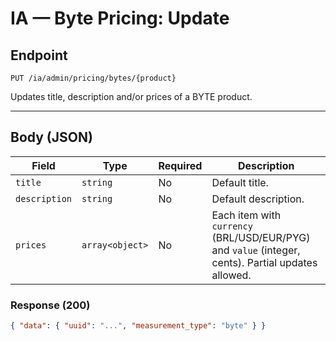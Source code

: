 # IA — Byte Pricing: Update

## Endpoint

`PUT /ia/admin/pricing/bytes/{product}`

Updates title, description and/or prices of a BYTE product.

---

## Body (JSON)
| Field | Type | Required | Description |
| ----- | ---- | -------- | ----------- |
| `title` | `string` | No | Default title. |
| `description` | `string` | No | Default description. |
| `prices` | `array<object>` | No | Each item with `currency` (BRL/USD/EUR/PYG) and `value` (integer, cents). Partial updates allowed. |

### Response (200)
```json
{ "data": { "uuid": "...", "measurement_type": "byte" } }
```
